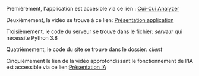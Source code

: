 Premièrement, l'application est accesible via ce lien : [Cui-Cui Analyzer](cui-cui.ml)


Deuxièmement, la vidéo se trouve à ce lien: [Présentation application]()


Troisièmement, le code du serveur se trouve dans le fichier: *serveur* qui nécessite Python 3.8 


Quatrièmement, le code du site se trouve dans le dossier: *client*


Cinquièmement le lien de la vidéo approfondissant le fonctionnement de l'IA est accessible via ce lien:[Présentation IA](https://youtu.be/V0IeZ-uRZok)
